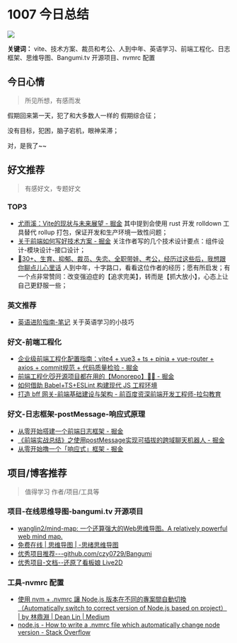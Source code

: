 
# 1007 今日总结


![](http://h2.ioliu.cn/bing/GrizzlyFalls_ZH-CN5152476563_1920x1080.jpg)

**关键词：**  vite、技术方案、裁员和考公、人到中年、英语学习、前端工程化、日志框架、思维导图、Bangumi.tv 开源项目、nvmrc 配置



## 今日心情
> 所见所想，有感而发

假期回来第一天，犯了和大多数人一样的 假期综合征；

没有目标，犯困，脑子宕机，眼神呆滞；

对，是我了~~

## 好文推荐
> 有感好文，专题好文

### TOP3

- [尤雨溪：Vite的现状与未来展望 - 掘金](https://juejin.cn/post/7286112965609373731) 其中提到会使用 rust 开发 rolldown 工具替代  rollup 打包，保证开发和生产环境一致性问题； 
- [关于前端如何写好技术方案 - 掘金](https://juejin.cn/post/7215162370876112955) 关注作者写的几个技术设计要点：组件设计-模块设计-接口设计；
- [🍻30+、生育、抑郁、裁员、失恋、全职带娃、考公，经历过这些后，我想跟你聊点儿心里话](https://www.yuque.com/xiaofan-ivhma/psgpnf/gqa9byq7cm207apa#dAN9o) 人到中年，十字路口，看看这位作者的经历；愿有所启发；有一个点非常赞同：改变强迫症的【追求完美】，转而是【抓大放小】，心态上让自己更舒服一些；


### 英文推荐

- [英语进阶指南-笔记](https://www.yuque.com/mashimaro-qhlzj/wccmw/sbprgt) 关于英语学习的小技巧

### 好文-前端工程化

- [企业级前端工程化配置指南：vite4 + vue3 + ts + pinia + vue-router + axios + commit规范 + 代码质量检验 - 掘金](https://juejin.cn/post/7246777535043502136#heading-23)
- [前端工程化😼开源项目都在用的【Monorepo】🏋🏿 - 掘金](https://juejin.cn/post/7285373518836826167)
- [如何借助 Babel+TS+ESLint 构建现代 JS 工程环境](https://juejin.cn/book/7115598540721618944/section/7116188153064456205)
- [打造 bff 网关-前端基础建设与架构 - 前百度资深前端开发工程师-拉勾教育](https://kaiwu.lagou.com/course/courseInfo.htm?courseId=584#/detail/pc?id=5958)


### 好文-日志框架-postMessage-响应式原理

- [从零开始搭建一个前端日志框架 - 掘金](https://juejin.cn/post/7257922419329957948#heading-9)
- [《前端实战总结》之使用postMessage实现可插拔的跨域聊天机器人 - 掘金](https://juejin.cn/post/6844903989843066887)
- [从零开始撸一个「响应式」框架 - 掘金](https://juejin.cn/post/7200699300337860665)

## 项目/博客推荐
> 值得学习 作者/项目/工具等


### 项目-在线思维导图-bangumi.tv 开源项目
- [wanglin2/mind-map: 一个还算强大的Web思维导图。A relatively powerful web mind map.](https://github.com/wanglin2/mind-map)
- [免费在线 | 思维导图 | -思绪思维导图](https://wanglin2.github.io/mind-map/#/)
- [优秀项目推荐---github.com/czy0729/Bangumi](https://github.com/czy0729/Bangumi)
- [优秀项目-文档--还原了看板娘 Live2D](https://www.yuque.com/chenzhenyu-k0epm/znygb4/acauisbz0gn28vpg)


### 工具-nvmrc 配置

- [使用 nvm + .nvmrc 讓 Node.js 版本在不同的專案間自動切換（Automatically switch to correct version of Node.js based on project） | by 林鼎淵 | Dean Lin | Medium](https://medium.com/dean-lin/%E4%BD%BF%E7%94%A8-nvm-zsh-script-%E8%AE%93-node-js-%E7%89%88%E6%9C%AC%E5%9C%A8%E4%B8%8D%E5%90%8C%E7%9A%84%E5%B0%88%E6%A1%88%E9%96%93%E8%87%AA%E5%8B%95%E5%88%87%E6%8F%9B-a8362a509440)
- [node.js - How to write a .nvmrc file which automatically change node version - Stack Overflow](https://stackoverflow.com/questions/57110542/how-to-write-a-nvmrc-file-which-automatically-change-node-version)